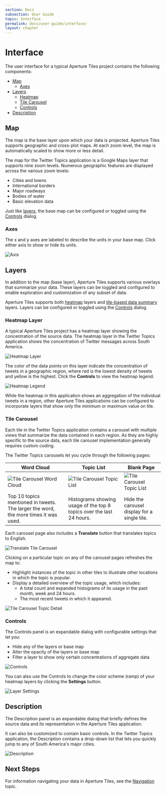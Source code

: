 ```yaml
---
section: Docs
subsection: User Guide
topic: Interface
permalink: docs/user-guide/interface/
layout: chapter
---
```


# Interface #

The user interface for a typical Aperture Tiles project contains the following components:

- [Map](#map)
	- [Axes](#axes)
- [Layers](#layers)
	- [Heatmap](#heatmap)
	- [Tile Carousel](#carousel)
	- [Controls](#controls)
- [Description](#description)

## <a name="map"></a> Map ##

The map is the base layer upon which your data is projected. Aperture Tiles supports geographic and cross-plot maps. At each zoom level, the map is automatically scaled to show more or less detail.

The map for the Twitter Topics application is a Google Maps layer that supports nine zoom levels. Numerous geographic features are displayed across the various zoom levels:

- Cities and towns
- International borders
- Major roadways
- Bodies of water
- Basic elevation data

Just like [layers](#layers), the base map can be configured or toggled using the [Controls](#controls) dialog.

### <a name="axes"></a> Axes ###

The x and y axes are labeled to describe the units in your base map. Click either axis to show or hide its units.

<img src="../../../img/axis.png" class="screenshot" alt="Axis" />

## <a name="layers"></a> Layers ##

In addition to the map (base layer), Aperture Tiles supports various overlays that summarize your data. These layers can be toggled and configured to enable exploration and customization of any subset of data.

Aperture Tiles supports both [heatmap](#heatmap) layers and [tile-based data summary](#carousel) layers. Layers can be configured or toggled using the [Controls](#controls) dialog.

### <a name="heatmap"></a> Heatmap Layer ###

A typical Aperture Tiles project has a heatmap layer showing the concentration of the source data. The heatmap layer in the Twitter Topics application shows the concentration of Twitter messages across South America.

<img src="../../../img/heatmap.png" class="screenshot" alt="Heatmap Layer" />

The color of the data points on this layer indicate the concentration of tweets in a geographic region, where red is the lowest density of tweets and yellow is the highest. Click the **Controls** to view the heatmap legend.

<img src="../../../img/heatmap-controls.png" class="screenshot" alt="Heatmap Legend" />

While the heatmap in this application shows an aggregation of the individual tweets in a region, other Aperture Tiles applications can be configured to incorporate layers that show only the minimum or maximum value on tile.

### <a name="carousel"></a> Tile Carousel ###

Each tile in the Twitter Topics application contains a carousel with multiple views that summarize the data contained in each region. As they are highly specific to the source data, each tile carousel implementation generally requires custom coding.

The Twitter Topics carousels let you cycle through the following pages:

<table>
	<thead>
		<tr>
			<th>Word Cloud</th>
			<th>Topic List</th>
			<th>Blank Page</th>
		</tr>
	</thead>
	<tbody>
		<tr>
			<td><img src="../../../img/carousel-cloud-small.png" class="table" alt="Tile Carousel Word Cloud" /></td>
			<td><img src="../../../img/carousel-list-small.png" class="table" alt="Tile Carousel Topic List" /></td>
			<td><img src="../../../img/carousel-blank-small.png" class="table" alt="Tile Carousel Topic List" /></td>
		</tr>
		<tr>
			<td class="description">Top 10 topics mentioned in tweets. The larger the word, the more times it was used.</td>
			<td class="description">Histograms showing usage of the top 8 topics over the last 24 hours.</td>
			<td class="description">Hide the carousel display for a single tile.</td>
		</tr>
	<tbody>
</table>

Each carousel page also includes a **Translate** button that translates topics to English.

<img src="../../../img/carousel-translate-small.png" class="screenshot" alt="Translate Tile Carousel" />

Clicking on a particular topic on any of the carousel pages refreshes the map to:

- Highlight instances of the topic in other tiles to illustrate other locations in which the topic is popular.
- Display a detailed overview of the topic usage, which includes:
	- A total count and expanded histograms of its usage in the past month, week and 24 hours.
	- The most recent tweets in which it appeared.

<img src="../../../img/carousel-detail.png" class="screenshot" alt="Tile Carousel Topic Detail" />

### <a name="controls"></a> Controls ###

The Controls panel is an expandable dialog with configurable settings that let you:

- Hide any of the layers or base map
- Alter the opacity of the layers or base map
- Filter a layer to show only certain concentrations of aggregate data

<img src="../../../img/controls.png" class="screenshot" alt="Controls" />

You can also use the Controls to change the color scheme (ramp) of your heatmap layers by clicking the **Settings** button.

<img src="../../../img/controls-settings.png" class="screenshot" alt="Layer Settings" />

## <a name="description"></a> Description ##

The Description panel is an expandable dialog that briefly defines the source data and its representation in the Aperture Tiles application.

It can also be customized to contain basic controls. In the Twitter Topics application, the Description contains a drop-down list that lets you quickly jump to any of South America's major cities.

<img src="../../../img/description-expanded.png" class="screenshot" alt="Description" />

## Next Steps ##

For information navigating your data in Aperture Tiles, see the [Navigation](../navigation/) topic.